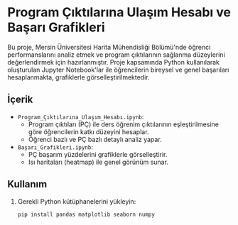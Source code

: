 # Program Çıktılarına Ulaşım Hesabı ve Başarı Grafikleri

Bu proje, Mersin Üniversitesi Harita Mühendisliği Bölümü'nde öğrenci performanslarını analiz etmek ve program çıktılarının sağlanma düzeylerini değerlendirmek için hazırlanmıştır. Proje kapsamında Python kullanılarak oluşturulan Jupyter Notebook'lar ile öğrencilerin bireysel ve genel başarıları hesaplanmakta, grafiklerle görselleştirilmektedir.

## İçerik

- `Program_Çıktılarına_Ulaşım_Hesabı.ipynb`: 
  - Program çıktıları (PÇ) ile ders öğrenim çıktılarının eşleştirilmesine göre öğrencilerin katkı düzeyini hesaplar.
  - Öğrenci bazlı ve PÇ bazlı detaylı analiz yapar.
- `Başarı_Grafikleri.ipynb`: 
  - PÇ başarım yüzdelerini grafiklerle görselleştirir.
  - Isı haritaları (heatmap) ile genel görünüm sunar.

## Kullanım

1. Gerekli Python kütüphanelerini yükleyin:
   ```bash
   pip install pandas matplotlib seaborn numpy
